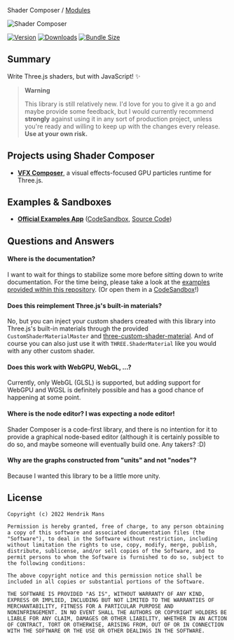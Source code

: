 Shader Composer / [Modules](modules.md)

![Shader Composer](https://user-images.githubusercontent.com/1061/181591252-3bf47e47-2f66-4a7a-bb40-762ff6141248.jpg)

[![Version](https://img.shields.io/npm/v/shader-composer?style=for-the-badge)](https://www.npmjs.com/package/shader-composer)
[![Downloads](https://img.shields.io/npm/dt/shader-composer.svg?style=for-the-badge)](https://www.npmjs.com/package/shader-composer)
[![Bundle Size](https://img.shields.io/bundlephobia/min/shader-composer?label=bundle%20size&style=for-the-badge)](https://bundlephobia.com/result?p=shader-composer)

## Summary

Write Three.js shaders, but with JavaScript! ✨

> **Warning**
>
> This library is still relatively new. I'd love for you to give it a go and maybe provide some feedback, but I would currently recommend **strongly** against using it in any sort of production project, unless you're ready and willing to keep up with the changes every release. **Use at your own risk.**

## Projects using Shader Composer

- **[VFX Composer](https://github.com/hmans/vfx-composer)**, a visual effects-focused GPU particles runtime for Three.js.

## Examples & Sandboxes

- **[Official Examples App](https://shader-composer-examples.vercel.app/)** ([CodeSandbox](https://codesandbox.io/p/github/hmans/shader-composer), [Source Code](https://github.com/hmans/shader-composer/tree/main/apps/examples/src/examples))

## Questions and Answers

#### Where is the documentation?

I want to wait for things to stabilize some more before sitting down to write documentation. For the time being, please take a look at the [examples provided within this repository](https://github.com/hmans/shader-composer/tree/main/apps/examples/src/examples). (Or open them in a [CodeSandbox](https://codesandbox.io/p/github/hmans/shader-composer)!)

#### Does this reimplement Three.js's built-in materials?

No, but you can inject your custom shaders created with this library into Three.js's built-in materials through the provided `CustomShaderMaterialMaster` and [three-custom-shader-material]. And of course you can also just use it with `THREE.ShaderMaterial` like you would with any other custom shader.

#### Does this work with WebGPU, WebGL, ...?

Currently, only WebGL (GLSL) is supported, but adding support for WebGPU and WGSL is definitely possible and has a good chance of happening at some point.

#### Where is the node editor? I was expecting a node editor!

Shader Composer is a code-first library, and there is no intention for it to provide a graphical node-based editor (although it is certainly possible to do so, and maybe someone will eventually build one. Any takers? :D)

#### Why are the graphs constructed from "units" and not "nodes"?

Because I wanted this library to be a little more unity.

## License

```
Copyright (c) 2022 Hendrik Mans

Permission is hereby granted, free of charge, to any person obtaining
a copy of this software and associated documentation files (the
"Software"), to deal in the Software without restriction, including
without limitation the rights to use, copy, modify, merge, publish,
distribute, sublicense, and/or sell copies of the Software, and to
permit persons to whom the Software is furnished to do so, subject to
the following conditions:

The above copyright notice and this permission notice shall be
included in all copies or substantial portions of the Software.

THE SOFTWARE IS PROVIDED "AS IS", WITHOUT WARRANTY OF ANY KIND,
EXPRESS OR IMPLIED, INCLUDING BUT NOT LIMITED TO THE WARRANTIES OF
MERCHANTABILITY, FITNESS FOR A PARTICULAR PURPOSE AND
NONINFRINGEMENT. IN NO EVENT SHALL THE AUTHORS OR COPYRIGHT HOLDERS BE
LIABLE FOR ANY CLAIM, DAMAGES OR OTHER LIABILITY, WHETHER IN AN ACTION
OF CONTRACT, TORT OR OTHERWISE, ARISING FROM, OUT OF OR IN CONNECTION
WITH THE SOFTWARE OR THE USE OR OTHER DEALINGS IN THE SOFTWARE.
```

[shadermaterial]: https://threejs.org/docs/#api/en/materials/ShaderMaterial
[three.js]: https://threejs.org/
[react-three-fiber]: https://github.com/pmndrs/react-three-fiber
[three-custom-shader-material]: https://github.com/FarazzShaikh/THREE-CustomShaderMaterial
[glsl]: https://webglfundamentals.org/webgl/lessons/webgl-shaders-and-glsl.html
